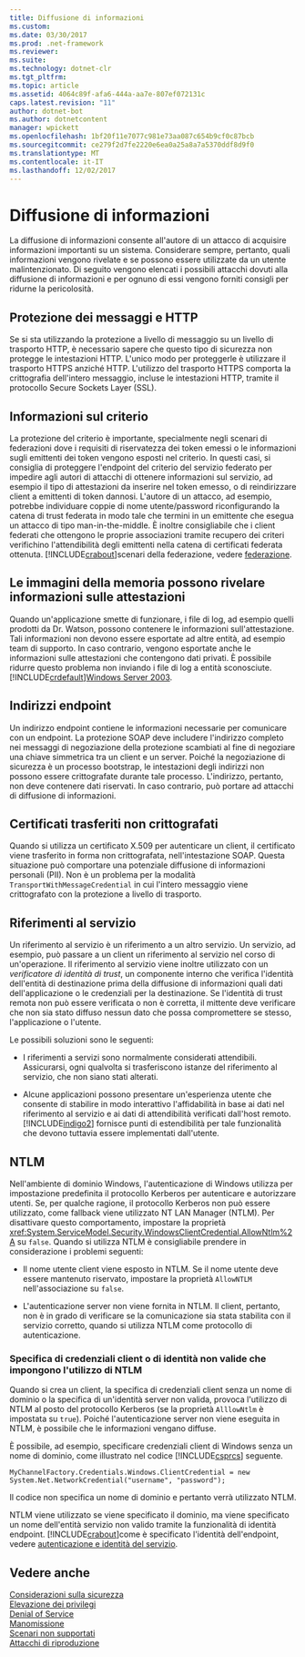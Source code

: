 ```yaml
---
title: Diffusione di informazioni
ms.custom: 
ms.date: 03/30/2017
ms.prod: .net-framework
ms.reviewer: 
ms.suite: 
ms.technology: dotnet-clr
ms.tgt_pltfrm: 
ms.topic: article
ms.assetid: 4064c89f-afa6-444a-aa7e-807ef072131c
caps.latest.revision: "11"
author: dotnet-bot
ms.author: dotnetcontent
manager: wpickett
ms.openlocfilehash: 1bf20f11e7077c981e73aa087c654b9cf0c87bcb
ms.sourcegitcommit: ce279f2d7fe2220e6ea0a25a8a7a5370ddf8d9f0
ms.translationtype: MT
ms.contentlocale: it-IT
ms.lasthandoff: 12/02/2017
---
```

# <a name="information-disclosure"></a>Diffusione di informazioni
La diffusione di informazioni consente all'autore di un attacco di acquisire informazioni importanti su un sistema. Considerare sempre, pertanto, quali informazioni vengono rivelate e se possono essere utilizzate da un utente malintenzionato. Di seguito vengono elencati i possibili attacchi dovuti alla diffusione di informazioni e per ognuno di essi vengono forniti consigli per ridurne la pericolosità.  
  
## <a name="message-security-and-http"></a>Protezione dei messaggi e HTTP  
 Se si sta utilizzando la protezione a livello di messaggio su un livello di trasporto HTTP, è necessario sapere che questo tipo di sicurezza non protegge le intestazioni HTTP. L'unico modo per proteggerle è utilizzare il trasporto HTTPS anziché HTTP. L'utilizzo del trasporto HTTPS comporta la crittografia dell'intero messaggio, incluse le intestazioni HTTP, tramite il protocollo Secure Sockets Layer (SSL).  
  
## <a name="policy-information"></a>Informazioni sul criterio  
 La protezione del criterio è importante, specialmente negli scenari di federazioni dove i requisiti di riservatezza dei token emessi o le informazioni sugli emittenti dei token vengono esposti nel criterio. In questi casi, si consiglia di proteggere l'endpoint del criterio del servizio federato per impedire agli autori di attacchi di ottenere informazioni sul servizio, ad esempio il tipo di attestazioni da inserire nel token emesso, o di reindirizzare client a emittenti di token dannosi. L'autore di un attacco, ad esempio, potrebbe individuare coppie di nome utente/password riconfigurando la catena di trust federata in modo tale che termini in un emittente che esegua un attacco di tipo man-in-the-middle. È inoltre consigliabile che i client federati che ottengono le proprie associazioni tramite recupero dei criteri verifichino l'attendibilità degli emittenti nella catena di certificati federata ottenuta. [!INCLUDE[crabout](../../../../includes/crabout-md.md)]scenari della federazione, vedere [federazione](../../../../docs/framework/wcf/feature-details/federation.md).  
  
## <a name="memory-dumps-can-reveal-claim-information"></a>Le immagini della memoria possono rivelare informazioni sulle attestazioni  
 Quando un'applicazione smette di funzionare, i file di log, ad esempio quelli prodotti da Dr. Watson, possono contenere le informazioni sull'attestazione. Tali informazioni non devono essere esportate ad altre entità, ad esempio team di supporto. In caso contrario, vengono esportate anche le informazioni sulle attestazioni che contengono dati privati. È possibile ridurre questo problema non inviando i file di log a entità sconosciute. [!INCLUDE[crdefault](../../../../includes/crdefault-md.md)][Windows Server 2003](http://go.microsoft.com/fwlink/?LinkId=89160).  
  
## <a name="endpoint-addresses"></a>Indirizzi endpoint  
 Un indirizzo endpoint contiene le informazioni necessarie per comunicare con un endpoint. La protezione SOAP deve includere l'indirizzo completo nei messaggi di negoziazione della protezione scambiati al fine di negoziare una chiave simmetrica tra un client e un server. Poiché la negoziazione di sicurezza è un processo bootstrap, le intestazioni degli indirizzi non possono essere crittografate durante tale processo. L'indirizzo, pertanto, non deve contenere dati riservati. In caso contrario, può portare ad attacchi di diffusione di informazioni.  
  
## <a name="certificates-transferred-unencrypted"></a>Certificati trasferiti non crittografati  
 Quando si utilizza un certificato X.509 per autenticare un client, il certificato viene trasferito in forma non crittografata, nell'intestazione SOAP. Questa situazione può comportare una potenziale diffusione di informazioni personali (PII). Non è un problema per la modalità `TransportWithMessageCredential` in cui l'intero messaggio viene crittografato con la protezione a livello di trasporto.  
  
## <a name="service-references"></a>Riferimenti al servizio  
 Un riferimento al servizio è un riferimento a un altro servizio. Un servizio, ad esempio, può passare a un client un riferimento al servizio nel corso di un'operazione. Il riferimento al servizio viene inoltre utilizzato con un *verificatore di identità di trust*, un componente interno che verifica l'identità dell'entità di destinazione prima della diffusione di informazioni quali dati dell'applicazione o le credenziali per la destinazione. Se l'identità di trust remota non può essere verificata o non è corretta, il mittente deve verificare che non sia stato diffuso nessun dato che possa compromettere se stesso, l'applicazione o l'utente.  
  
 Le possibili soluzioni sono le seguenti:  
  
-   I riferimenti a servizi sono normalmente considerati attendibili. Assicurarsi, ogni qualvolta si trasferiscono istanze del riferimento al servizio, che non siano stati alterati.  
  
-   Alcune applicazioni possono presentare un'esperienza utente che consente di stabilire in modo interattivo l'affidabilità in base ai dati nel riferimento al servizio e ai dati di attendibilità verificati dall'host remoto. [!INCLUDE[indigo2](../../../../includes/indigo2-md.md)] fornisce punti di estendibilità per tale funzionalità che devono tuttavia essere implementati dall'utente.  
  
## <a name="ntlm"></a>NTLM  
 Nell'ambiente di dominio Windows, l'autenticazione di Windows utilizza per impostazione predefinita il protocollo Kerberos per autenticare e autorizzare utenti. Se, per qualche ragione, il protocollo Kerberos non può essere utilizzato, come fallback viene utilizzato NT LAN Manager (NTLM). Per disattivare questo comportamento, impostare la proprietà <xref:System.ServiceModel.Security.WindowsClientCredential.AllowNtlm%2A> su `false`. Quando si utilizza NTLM è consigliabile prendere in considerazione i problemi seguenti:  
  
-   Il nome utente client viene esposto in NTLM. Se il nome utente deve essere mantenuto riservato, impostare la proprietà `AllowNTLM` nell'associazione su `false`.  
  
-   L'autenticazione server non viene fornita in NTLM. Il client, pertanto, non è in grado di verificare se la comunicazione sia stata stabilita con il servizio corretto, quando si utilizza NTLM come protocollo di autenticazione.  
  
### <a name="specifying-client-credentials-or-invalid-identity-forces-ntlm-usage"></a>Specifica di credenziali client o di identità non valide che impongono l'utilizzo di NTLM  
 Quando si crea un client, la specifica di credenziali client senza un nome di dominio o la specifica di un'identità server non valida, provoca l'utilizzo di NTLM al posto del protocollo Kerberos (se la proprietà `AlllowNtlm` è impostata su `true`). Poiché l'autenticazione server non viene eseguita in NTLM, è possibile che le informazioni vengano diffuse.  
  
 È possibile, ad esempio, specificare credenziali client di Windows senza un nome di dominio, come illustrato nel codice [!INCLUDE[csprcs](../../../../includes/csprcs-md.md)] seguente.  
  
```  
MyChannelFactory.Credentials.Windows.ClientCredential = new System.Net.NetworkCredential("username", "password");  
```  
  
 Il codice non specifica un nome di dominio e pertanto verrà utilizzato NTLM.  
  
 NTLM viene utilizzato se viene specificato il dominio, ma viene specificato un nome dell'entità servizio non valido tramite la funzionalità di identità endpoint. [!INCLUDE[crabout](../../../../includes/crabout-md.md)]come è specificato l'identità dell'endpoint, vedere [autenticazione e identità del servizio](../../../../docs/framework/wcf/feature-details/service-identity-and-authentication.md).  
  
## <a name="see-also"></a>Vedere anche  
 [Considerazioni sulla sicurezza](../../../../docs/framework/wcf/feature-details/security-considerations-in-wcf.md)  
 [Elevazione dei privilegi](../../../../docs/framework/wcf/feature-details/elevation-of-privilege.md)  
 [Denial of Service](../../../../docs/framework/wcf/feature-details/denial-of-service.md)  
 [Manomissione](../../../../docs/framework/wcf/feature-details/tampering.md)  
 [Scenari non supportati](../../../../docs/framework/wcf/feature-details/unsupported-scenarios.md)  
 [Attacchi di riproduzione](../../../../docs/framework/wcf/feature-details/replay-attacks.md)
